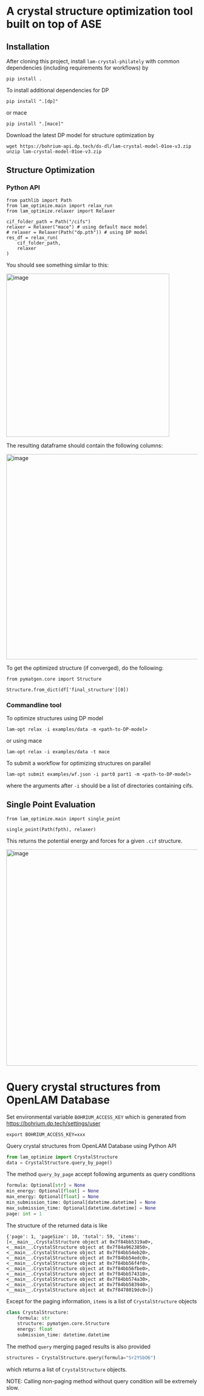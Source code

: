 # A crystal structure optimization tool built on top of ASE

## Installation

After cloning this project, install `lam-crystal-philately` with common dependencies (including requirements for workflows) by
```
pip install .
```
To install additional dependencies for DP
```
pip install ".[dp]"
```
or mace
```
pip install ".[mace]"
```

Download the latest DP model for structure optimization by
```
wget https://bohrium-api.dp.tech/ds-dl/lam-crystal-model-01oe-v3.zip
unzip lam-crystal-model-01oe-v3.zip
```


## Structure Optimization

### Python API

```
from pathlib import Path
from lam_optimize.main import relax_run
from lam_optimize.relaxer import Relaxer

cif_folder_path = Path("/cifs")
relaxer = Relaxer("mace") # using default mace model
# relaxer = Relaxer(Path("dp.pth")) # using DP model
res_df = relax_run(
    cif_folder_path,
    relaxer
)
```

You should see something similar to this:

<img width="429" alt="image" src="https://github.com/deepmodeling/lam-crystal-philately/assets/137014849/0e652ec3-aa8d-4332-b90a-c3fb13c081ff">

The resulting dataframe should contain the following columns:

<img width="539" alt="image" src="https://github.com/deepmodeling/lam-crystal-philately/assets/137014849/f3be0bbf-ff85-4d27-92b2-46ba81e9c5c2">

To get the optimized structure (if converged), do the following:

```
from pymatgen.core import Structure

Structure.from_dict(df['final_structure'][0])
```

### Commandline tool

To optimize structures using DP model
```
lam-opt relax -i examples/data -m <path-to-DP-model>
```
or using mace
```
lam-opt relax -i examples/data -t mace
```

To submit a workflow for optimizing structures on parallel
```
lam-opt submit examples/wf.json -i part0 part1 -m <path-to-DP-model>
```
where the arguments after `-i` should be a list of directories containing cifs.

## Single Point Evaluation

```
from lam_optimize.main import single_point

single_point(Path(fpth), relaxer)

```
This returns the potential energy and forces for a given `.cif` structure.

<img width="568" alt="image" src="https://github.com/deepmodeling/lam-crystal-philately/assets/137014849/6917528d-7e2a-4dc0-a49a-a87825983fba">


# Query crystal structures from OpenLAM Database

Set environmental variable `BOHRIUM_ACCESS_KEY` which is generated from https://bohrium.dp.tech/settings/user
```
export BOHRIUM_ACCESS_KEY=xxx
```
Query crystal structures from OpenLAM Database using Python API
```python
from lam_optimize import CrystalStructure
data = CrystalStructure.query_by_page()
```
The method `query_by_page` accept following arguments as query conditions
```python
formula: Optional[str] = None
min_energy: Optional[float] = None
max_energy: Optional[float] = None
min_submission_time: Optional[datetime.datetime] = None
max_submission_time: Optional[datetime.datetime] = None
page: int = 1
```
The structure of the returned data is like
```
{'page': 1, 'pageSize': 10, 'total': 59, 'items': [<__main__.CrystalStructure object at 0x7f84bb5319a0>, <__main__.CrystalStructure object at 0x7f84a9623850>, <__main__.CrystalStructure object at 0x7f84bb54eb20>, <__main__.CrystalStructure object at 0x7f84bb54edc0>, <__main__.CrystalStructure object at 0x7f84bb56f4f0>, <__main__.CrystalStructure object at 0x7f84bb56fbe0>, <__main__.CrystalStructure object at 0x7f84bb574310>, <__main__.CrystalStructure object at 0x7f84bb574a30>, <__main__.CrystalStructure object at 0x7f84bb583940>, <__main__.CrystalStructure object at 0x7f8478019dc0>]}
```
Except for the paging information, `items` is a list of `CrystalStructure` objects
```python
class CrystalStructure:
    formula: str
    structure: pymatgen.core.Structure
    energy: float
    submission_time: datetime.datetime
```

The method `query` merging paged results is also provided
```python
structures = CrystalStructure.query(formula="Sr2YSbO6")
```
which returns a list of `CrystalStructure` objects.

NOTE: Calling non-paging method without query condition will be extremely slow.
